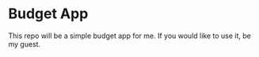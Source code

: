 # Budget App

This repo will be a simple budget app for me. If you would like to use it, be my guest. 
